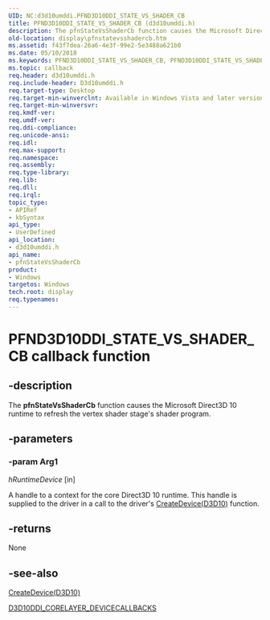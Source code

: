 ```yaml
---
UID: NC:d3d10umddi.PFND3D10DDI_STATE_VS_SHADER_CB
title: PFND3D10DDI_STATE_VS_SHADER_CB (d3d10umddi.h)
description: The pfnStateVsShaderCb function causes the Microsoft Direct3D 10 runtime to refresh the vertex shader stage's shader program.
old-location: display\pfnstatevsshadercb.htm
ms.assetid: f43f7dea-26a6-4e3f-99e2-5e3488a621b0
ms.date: 05/10/2018
ms.keywords: PFND3D10DDI_STATE_VS_SHADER_CB, PFND3D10DDI_STATE_VS_SHADER_CB callback, d3d10state_functions_e9873351-ceaf-4cc2-9f92-7b3708d803bd.xml, d3d10umddi/pfnStateVsShaderCb, display.pfnstatevsshadercb, pfnStateVsShaderCb, pfnStateVsShaderCb callback function [Display Devices]
ms.topic: callback
req.header: d3d10umddi.h
req.include-header: D3d10umddi.h
req.target-type: Desktop
req.target-min-winverclnt: Available in Windows Vista and later versions of the Windows operating systems.
req.target-min-winversvr: 
req.kmdf-ver: 
req.umdf-ver: 
req.ddi-compliance: 
req.unicode-ansi: 
req.idl: 
req.max-support: 
req.namespace: 
req.assembly: 
req.type-library: 
req.lib: 
req.dll: 
req.irql: 
topic_type:
- APIRef
- kbSyntax
api_type:
- UserDefined
api_location:
- d3d10umddi.h
api_name:
- pfnStateVsShaderCb
product:
- Windows
targetos: Windows
tech.root: display
req.typenames: 
---
```


# PFND3D10DDI_STATE_VS_SHADER_CB callback function


## -description


The <b>pfnStateVsShaderCb</b> function causes the Microsoft Direct3D 10 runtime to refresh the vertex shader stage's shader program.


## -parameters




### -param Arg1

*hRuntimeDevice* [in]

A handle to a context for the core Direct3D 10 runtime. This handle is supplied to the driver in a call to the driver's <a href="https://msdn.microsoft.com/c69eedb1-c975-412c-aa9f-cf64a702f937">CreateDevice(D3D10)</a> function. 


## -returns



None




## -see-also




<a href="https://msdn.microsoft.com/c69eedb1-c975-412c-aa9f-cf64a702f937">CreateDevice(D3D10)</a>



<a href="https://msdn.microsoft.com/library/windows/hardware/ff541820">D3D10DDI_CORELAYER_DEVICECALLBACKS</a>
 

 

